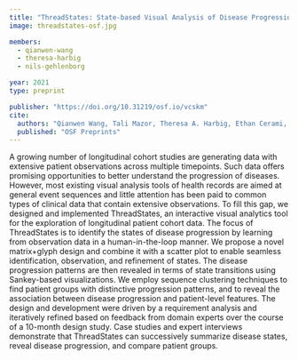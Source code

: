 ```yaml
---
title: "ThreadStates: State-based Visual Analysis of Disease Progression"
image: threadstates-osf.jpg

members:
  - qianwen-wang
  - theresa-harbig
  - nils-gehlenborg

year: 2021
type: preprint

publisher: "https://doi.org/10.31219/osf.io/vcskm"
cite:
  authors: "Qianwen Wang, Tali Mazor, Theresa A. Harbig, Ethan Cerami, and Nils Gehlenborg"
  published: "OSF Preprints"
---
```

A growing number of longitudinal cohort studies are generating data with extensive patient observations across multiple timepoints. Such data offers promising opportunities to better understand the progression of diseases. However, most existing visual analysis tools of health records are aimed at general event sequences and little attention has been paid to common types of clinical data that contain extensive observations. To fill this gap, we designed and implemented ThreadStates, an interactive visual analytics tool for the exploration of longitudinal patient cohort data. The focus of ThreadStates is to identify the states of disease progression by learning from observation data in a human-in-the-loop manner. We propose a novel matrix+glyph design and combine it with a scatter plot to enable seamless identification, observation, and refinement of states. The disease progression patterns are then revealed in terms of state transitions using Sankey-based visualizations. We employ sequence clustering techniques to find patient groups with distinctive progression patterns, and to reveal the association between disease progression and patient-level features. The design and development were driven by a requirement analysis and iteratively refined based on feedback from domain experts over the course of a 10-month design study. Case studies and expert interviews demonstrate that ThreadStates can successively summarize disease states, reveal disease progression, and compare patient groups.
